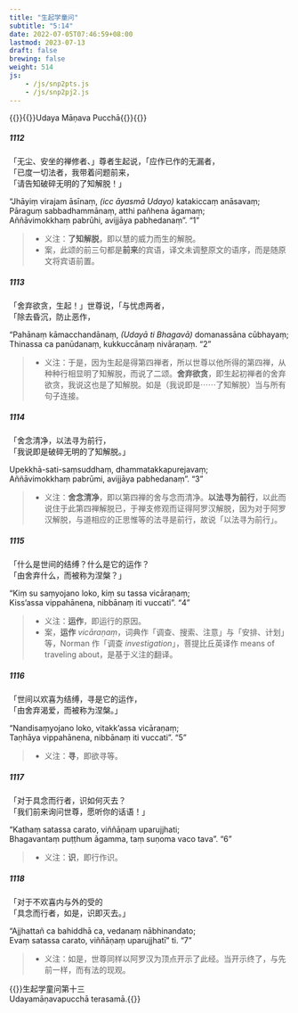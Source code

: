 ```yaml
---
title: "生起学童问"
subtitle: "5:14"
date: 2022-07-05T07:46:59+08:00
lastmod: 2023-07-13
draft: false
brewing: false
weight: 514
js:
    - /js/snp2pts.js
    - /js/snp2pj2.js
---
```



{{<subtitle>}}{{<suttalink src="snp5.14">}}Udaya Māṇava Pucchā{{</suttalink>}}{{</subtitle>}}

##### 1112

「无尘、安坐的禅修者、」尊者生起说，「应作已作的无漏者，  
「已度一切法者，我带着问题前来，  
「请告知破碎无明的了知解脱！」

“Jhāyiṃ virajam āsīnaṃ, <i>(icc āyasmā Udayo)</i> katakiccaṃ anāsavaṃ;  
Pāraguṃ sabbadhammānaṃ, atthi pañhena āgamaṃ;  
Aññāvimokkhaṃ pabrūhi, avijjāya pabhedanaṃ”. <q>1</q>

> - 义注：**了知解脱**，即以慧的威力而生的解脱。
> - 案，此颂的前三句都是**前来**的宾语，译文未调整原文的语序，而是随原文将宾语前置。

##### 1113

「舍弃欲贪，生起！」世尊说，「与忧虑两者，  
「除去昏沉，防止恶作，

“Pahānaṃ kāmacchandānaṃ, <i>(Udayā ti Bhagavā)</i> domanassāna cūbhayaṃ;  
Thinassa ca panūdanaṃ, kukkuccānaṃ nivāraṇaṃ. <q>2</q>

> - 义注：于是，因为生起是得第四禅者，所以世尊以他所得的第四禅，从种种行相显明了知解脱，而说了二颂。**舍弃欲贪**，即生起初禅者的舍弃欲贪，我说这也是了知解脱。如是（我说即是⋯⋯了知解脱）当与所有句子连接。

##### 1114

「舍念清净，以法寻为前行，  
「我说即是破碎无明的了知解脱。」

Upekkhā-sati-saṃsuddhaṃ, dhammatakkapurejavaṃ;  
Aññāvimokkhaṃ pabrūmi, avijjāya pabhedanaṃ”. <q>3</q>

> - 义注：**舍念清净**，即以第四禅的舍与念而清净。**以法寻为前行**，以此而说住于此第四禅解脱已，于禅支修观而证得阿罗汉解脱，因为对于阿罗汉解脱，与道相应的正思惟等的法寻是前行，故说「以法寻为前行」。

##### 1115

「什么是世间的结缚？什么是它的运作？  
「由舍弃什么，而被称为涅槃？」

“Kiṃ su saṃyojano loko, kiṃ su tassa vicāraṇaṃ;  
Kiss’assa vippahānena, nibbānaṃ iti vuccati”. <q>4</q>

> - 义注：**运作**，即运行的原因。
> - 案，**运作** *vicāraṇaṃ*，词典作「调查、搜索、注意」与「安排、计划」等，Norman 作「调查 *investigation*」，菩提比丘英译作 means of traveling about，是基于义注的翻译。

##### 1116

「世间以欢喜为结缚，寻是它的运作，  
「由舍弃渴爱，而被称为涅槃。」

“Nandisaṃyojano loko, vitakk’assa vicāraṇaṃ;  
Taṇhāya vippahānena, nibbānaṃ iti vuccati”. <q>5</q>

> - 义注：**寻**，即欲寻等。

##### 1117

「对于具念而行者，识如何灭去？  
「我们前来询问世尊，愿听你的话语！」

“Kathaṃ satassa carato, viññāṇaṃ uparujjhati;  
Bhagavantaṃ puṭṭhum āgamma, taṃ suṇoma vaco tava”. <q>6</q>

> - 义注：**识**，即行作识。

##### 1118

「对于不欢喜内与外的受的  
「具念而行者，如是，识即灭去。」

“Ajjhattañ ca bahiddhā ca, vedanaṃ nābhinandato;  
Evaṃ satassa carato, viññāṇaṃ uparujjhatī” ti. <q>7</q>

> - 义注：如是，世尊同样以阿罗汉为顶点开示了此经。当开示终了，与先前一样，而有法的现观。


{{<eof>}}生起学童问第十三<br>Udayamāṇavapucchā terasamā.{{</eof>}}
